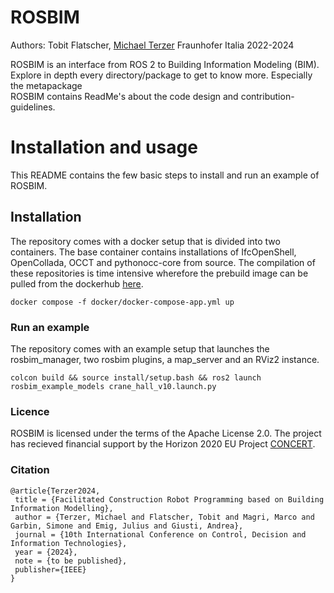 # ROSBIM

Authors: Tobit Flatscher, [Michael Terzer](michael.terzer@fraunhofer.it) Fraunhofer Italia 2022-2024

ROSBIM is an interface from ROS 2 to Building Information Modeling (BIM). Explore in depth every directory/package to get to know more. Especially the metapackage  
ROSBIM contains ReadMe's about the code design and contribution-guidelines.

# Installation and usage

This README contains the few basic steps to install and run an example of ROSBIM.

## Installation

The repository comes with a docker setup that is divided into two containers. The base container contains installations of IfcOpenShell, OpenCollada, OCCT and pythonocc-core from source. The compilation of these repositories is time intensive wherefore the prebuild image can be pulled from the dockerhub [here](https://hub.docker.com/r/fraunhoferitalia/rosbim).

```
docker compose -f docker/docker-compose-app.yml up
```

### Run an example

The repository comes with an example setup that launches the rosbim_manager, two rosbim plugins, a map_server and an RViz2 instance.

```
colcon build && source install/setup.bash && ros2 launch rosbim_example_models crane_hall_v10.launch.py
```

### Licence

ROSBIM is licensed under the terms of the Apache License 2.0. The project has recieved financial support by the Horizon 2020 EU Project [CONCERT](https://concertproject.eu/).

### Citation

```
@article{Terzer2024,
 title = {Facilitated Construction Robot Programming based on Building Information Modelling},
 author = {Terzer, Michael and Flatscher, Tobit and Magri, Marco and Garbin, Simone and Emig, Julius and Giusti, Andrea},
 journal = {10th International Conference on Control, Decision and Information Technologies},
 year = {2024},
 note = {to be published},
 publisher={IEEE}
}
```

